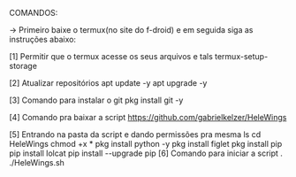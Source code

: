 COMANDOS:

-> Primeiro baixe o termux(no site do f-droid) e em seguida siga as instruções abaixo:

[1] Permitir que o termux acesse os seus arquivos e tals
termux-setup-storage

[2] Atualizar repositórios
apt update -y
apt upgrade -y

[3] Comando para instalar o git
pkg install git -y

[4] Comando pra baixar a script
https://github.com/gabrielkelzer/HeleWings

[5] Entrando na pasta da script e dando permissões pra mesma
ls
cd HeleWings
chmod +x *
pkg install python -y
pkg install figlet
pkg install pip
pip install lolcat
pip install --upgrade pip
[6] Comando para iniciar a script
. ./HeleWings.sh
